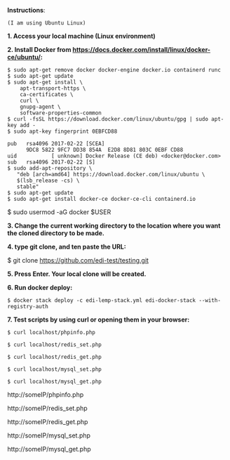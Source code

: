 **Instructions**:
```
(I am using Ubuntu Linux)
```
**1. Access your local machine (Linux environment)**

**2. Install Docker from https://docs.docker.com/install/linux/docker-ce/ubuntu/:** 
```
$ sudo apt-get remove docker docker-engine docker.io containerd runc
$ sudo apt-get update
$ sudo apt-get install \
    apt-transport-https \
    ca-certificates \
    curl \
    gnupg-agent \
    software-properties-common
$ curl -fsSL https://download.docker.com/linux/ubuntu/gpg | sudo apt-key add -
$ sudo apt-key fingerprint 0EBFCD88
    
pub   rsa4096 2017-02-22 [SCEA]
      9DC8 5822 9FC7 DD38 854A  E2D8 8D81 803C 0EBF CD88
uid           [ unknown] Docker Release (CE deb) <docker@docker.com>
sub   rsa4096 2017-02-22 [S]
$ sudo add-apt-repository \
   "deb [arch=amd64] https://download.docker.com/linux/ubuntu \
   $(lsb_release -cs) \
   stable"
$ sudo apt-get update
$ sudo apt-get install docker-ce docker-ce-cli containerd.io
```
$ sudo usermod -aG docker $USER

**3. Change the current working directory to the location where you want the cloned directory to be made.**

**4. type git clone, and ten paste the URL:** 

$ git clone https://github.com/edi-test/testing.git

**5. Press Enter. Your local clone will be created.**

**6. Run docker deploy:**
```
$ docker stack deploy -c edi-lemp-stack.yml edi-docker-stack --with-registry-auth
```
**7. Test scripts by using curl or opening them in your browser:**
```
$ curl localhost/phpinfo.php

$ curl localhost/redis_set.php

$ curl localhost/redis_get.php

$ curl localhost/mysql_set.php

$ curl localhost/mysql_get.php
```

http://someIP/phpinfo.php

http://someIP/redis_set.php

http://someIP/redis_get.php

http://someIP/mysql_set.php

http://someIP/mysql_get.php


